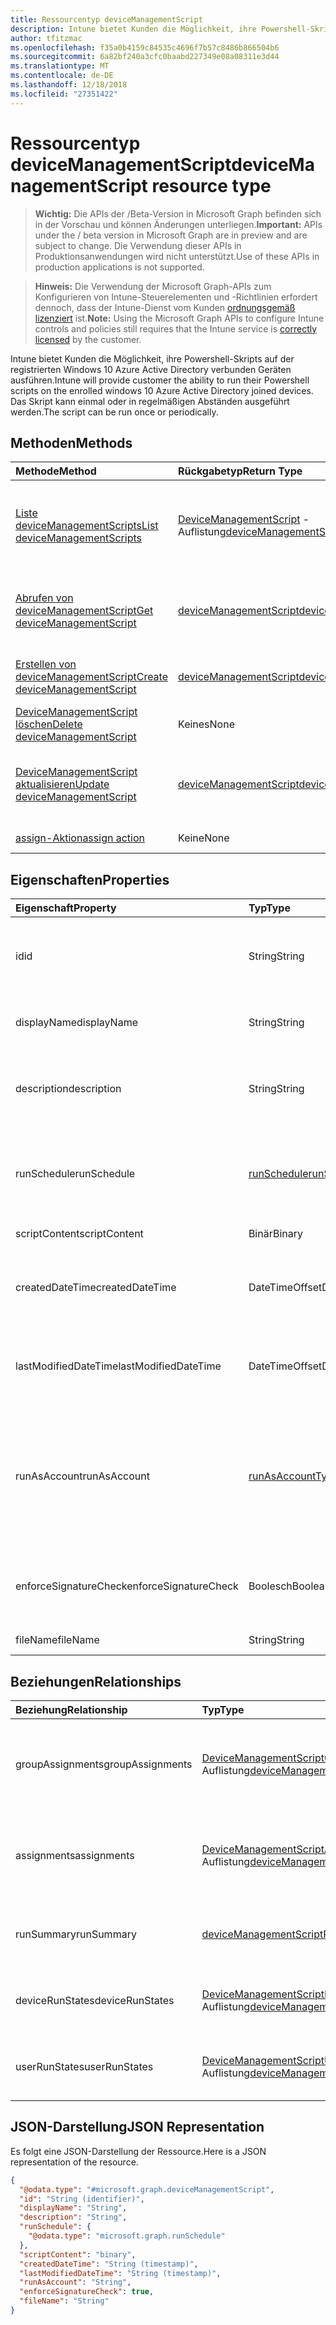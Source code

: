 ```yaml
---
title: Ressourcentyp deviceManagementScript
description: Intune bietet Kunden die Möglichkeit, ihre Powershell-Skripts auf der registrierten Windows 10 Azure Active Directory verbunden Geräten ausführen. Das Skript kann einmal oder in regelmäßigen Abständen ausgeführt werden.
author: tfitzmac
ms.openlocfilehash: f35a0b4159c84535c4696f7b57c8486b866504b6
ms.sourcegitcommit: 6a82bf240a3cfc0baabd227349e08a08311e3d44
ms.translationtype: MT
ms.contentlocale: de-DE
ms.lasthandoff: 12/18/2018
ms.locfileid: "27351422"
---
```

# <a name="devicemanagementscript-resource-type"></a><span data-ttu-id="cd5f1-104">Ressourcentyp deviceManagementScript</span><span class="sxs-lookup"><span data-stu-id="cd5f1-104">deviceManagementScript resource type</span></span>

> <span data-ttu-id="cd5f1-105">**Wichtig:** Die APIs der /Beta-Version in Microsoft Graph befinden sich in der Vorschau und können Änderungen unterliegen.</span><span class="sxs-lookup"><span data-stu-id="cd5f1-105">**Important:** APIs under the / beta version in Microsoft Graph are in preview and are subject to change.</span></span> <span data-ttu-id="cd5f1-106">Die Verwendung dieser APIs in Produktionsanwendungen wird nicht unterstützt.</span><span class="sxs-lookup"><span data-stu-id="cd5f1-106">Use of these APIs in production applications is not supported.</span></span>

> <span data-ttu-id="cd5f1-107">**Hinweis:** Die Verwendung der Microsoft Graph-APIs zum Konfigurieren von Intune-Steuerelementen und -Richtlinien erfordert dennoch, dass der Intune-Dienst vom Kunden [ordnungsgemäß lizenziert](https://go.microsoft.com/fwlink/?linkid=839381) ist.</span><span class="sxs-lookup"><span data-stu-id="cd5f1-107">**Note:** Using the Microsoft Graph APIs to configure Intune controls and policies still requires that the Intune service is [correctly licensed](https://go.microsoft.com/fwlink/?linkid=839381) by the customer.</span></span>

<span data-ttu-id="cd5f1-108">Intune bietet Kunden die Möglichkeit, ihre Powershell-Skripts auf der registrierten Windows 10 Azure Active Directory verbunden Geräten ausführen.</span><span class="sxs-lookup"><span data-stu-id="cd5f1-108">Intune will provide customer the ability to run their Powershell scripts on the enrolled windows 10 Azure Active Directory joined devices.</span></span> <span data-ttu-id="cd5f1-109">Das Skript kann einmal oder in regelmäßigen Abständen ausgeführt werden.</span><span class="sxs-lookup"><span data-stu-id="cd5f1-109">The script can be run once or periodically.</span></span>
## <a name="methods"></a><span data-ttu-id="cd5f1-110">Methoden</span><span class="sxs-lookup"><span data-stu-id="cd5f1-110">Methods</span></span>
|<span data-ttu-id="cd5f1-111">Methode</span><span class="sxs-lookup"><span data-stu-id="cd5f1-111">Method</span></span>|<span data-ttu-id="cd5f1-112">Rückgabetyp</span><span class="sxs-lookup"><span data-stu-id="cd5f1-112">Return Type</span></span>|<span data-ttu-id="cd5f1-113">Beschreibung</span><span class="sxs-lookup"><span data-stu-id="cd5f1-113">Description</span></span>|
|:---|:---|:---|
|[<span data-ttu-id="cd5f1-114">Liste deviceManagementScripts</span><span class="sxs-lookup"><span data-stu-id="cd5f1-114">List deviceManagementScripts</span></span>](../api/intune-devices-devicemanagementscript-list.md)|<span data-ttu-id="cd5f1-115">[DeviceManagementScript](../resources/intune-devices-devicemanagementscript.md) -Auflistung</span><span class="sxs-lookup"><span data-stu-id="cd5f1-115">[deviceManagementScript](../resources/intune-devices-devicemanagementscript.md) collection</span></span>|<span data-ttu-id="cd5f1-116">Listeneigenschaften und Beziehungen der [DeviceManagementScript](../resources/intune-devices-devicemanagementscript.md) -Objekte.</span><span class="sxs-lookup"><span data-stu-id="cd5f1-116">List properties and relationships of the [deviceManagementScript](../resources/intune-devices-devicemanagementscript.md) objects.</span></span>|
|[<span data-ttu-id="cd5f1-117">Abrufen von deviceManagementScript</span><span class="sxs-lookup"><span data-stu-id="cd5f1-117">Get deviceManagementScript</span></span>](../api/intune-devices-devicemanagementscript-get.md)|[<span data-ttu-id="cd5f1-118">deviceManagementScript</span><span class="sxs-lookup"><span data-stu-id="cd5f1-118">deviceManagementScript</span></span>](../resources/intune-devices-devicemanagementscript.md)|<span data-ttu-id="cd5f1-119">Lesen Sie Eigenschaften und Beziehungen des [DeviceManagementScript](../resources/intune-devices-devicemanagementscript.md) -Objekts.</span><span class="sxs-lookup"><span data-stu-id="cd5f1-119">Read properties and relationships of the [deviceManagementScript](../resources/intune-devices-devicemanagementscript.md) object.</span></span>|
|[<span data-ttu-id="cd5f1-120">Erstellen von deviceManagementScript</span><span class="sxs-lookup"><span data-stu-id="cd5f1-120">Create deviceManagementScript</span></span>](../api/intune-devices-devicemanagementscript-create.md)|[<span data-ttu-id="cd5f1-121">deviceManagementScript</span><span class="sxs-lookup"><span data-stu-id="cd5f1-121">deviceManagementScript</span></span>](../resources/intune-devices-devicemanagementscript.md)|<span data-ttu-id="cd5f1-122">Erstellen eines neuen [DeviceManagementScript](../resources/intune-devices-devicemanagementscript.md) -Objekts.</span><span class="sxs-lookup"><span data-stu-id="cd5f1-122">Create a new [deviceManagementScript](../resources/intune-devices-devicemanagementscript.md) object.</span></span>|
|[<span data-ttu-id="cd5f1-123">DeviceManagementScript löschen</span><span class="sxs-lookup"><span data-stu-id="cd5f1-123">Delete deviceManagementScript</span></span>](../api/intune-devices-devicemanagementscript-delete.md)|<span data-ttu-id="cd5f1-124">Keines</span><span class="sxs-lookup"><span data-stu-id="cd5f1-124">None</span></span>|<span data-ttu-id="cd5f1-125">Löscht eine [DeviceManagementScript](../resources/intune-devices-devicemanagementscript.md).</span><span class="sxs-lookup"><span data-stu-id="cd5f1-125">Deletes a [deviceManagementScript](../resources/intune-devices-devicemanagementscript.md).</span></span>|
|[<span data-ttu-id="cd5f1-126">DeviceManagementScript aktualisieren</span><span class="sxs-lookup"><span data-stu-id="cd5f1-126">Update deviceManagementScript</span></span>](../api/intune-devices-devicemanagementscript-update.md)|[<span data-ttu-id="cd5f1-127">deviceManagementScript</span><span class="sxs-lookup"><span data-stu-id="cd5f1-127">deviceManagementScript</span></span>](../resources/intune-devices-devicemanagementscript.md)|<span data-ttu-id="cd5f1-128">Aktualisieren Sie die Eigenschaften eines [DeviceManagementScript](../resources/intune-devices-devicemanagementscript.md) -Objekts.</span><span class="sxs-lookup"><span data-stu-id="cd5f1-128">Update the properties of a [deviceManagementScript](../resources/intune-devices-devicemanagementscript.md) object.</span></span>|
|[<span data-ttu-id="cd5f1-129">assign-Aktion</span><span class="sxs-lookup"><span data-stu-id="cd5f1-129">assign action</span></span>](../api/intune-devices-devicemanagementscript-assign.md)|<span data-ttu-id="cd5f1-130">Keine</span><span class="sxs-lookup"><span data-stu-id="cd5f1-130">None</span></span>|<span data-ttu-id="cd5f1-131">Noch nicht dokumentiert</span><span class="sxs-lookup"><span data-stu-id="cd5f1-131">Not yet documented</span></span>|

## <a name="properties"></a><span data-ttu-id="cd5f1-132">Eigenschaften</span><span class="sxs-lookup"><span data-stu-id="cd5f1-132">Properties</span></span>
|<span data-ttu-id="cd5f1-133">Eigenschaft</span><span class="sxs-lookup"><span data-stu-id="cd5f1-133">Property</span></span>|<span data-ttu-id="cd5f1-134">Typ</span><span class="sxs-lookup"><span data-stu-id="cd5f1-134">Type</span></span>|<span data-ttu-id="cd5f1-135">Beschreibung</span><span class="sxs-lookup"><span data-stu-id="cd5f1-135">Description</span></span>|
|:---|:---|:---|
|<span data-ttu-id="cd5f1-136">id</span><span class="sxs-lookup"><span data-stu-id="cd5f1-136">id</span></span>|<span data-ttu-id="cd5f1-137">String</span><span class="sxs-lookup"><span data-stu-id="cd5f1-137">String</span></span>|<span data-ttu-id="cd5f1-138">Eindeutiger Bezeichner für das Gerät Management-Skript.</span><span class="sxs-lookup"><span data-stu-id="cd5f1-138">Unique Identifier for the device management script.</span></span>|
|<span data-ttu-id="cd5f1-139">displayName</span><span class="sxs-lookup"><span data-stu-id="cd5f1-139">displayName</span></span>|<span data-ttu-id="cd5f1-140">String</span><span class="sxs-lookup"><span data-stu-id="cd5f1-140">String</span></span>|<span data-ttu-id="cd5f1-141">Name des Skripts Management Gerät.</span><span class="sxs-lookup"><span data-stu-id="cd5f1-141">Name of the device management script.</span></span>|
|<span data-ttu-id="cd5f1-142">description</span><span class="sxs-lookup"><span data-stu-id="cd5f1-142">description</span></span>|<span data-ttu-id="cd5f1-143">String</span><span class="sxs-lookup"><span data-stu-id="cd5f1-143">String</span></span>|<span data-ttu-id="cd5f1-144">Optionale Beschreibung für das Gerät Management-Skript.</span><span class="sxs-lookup"><span data-stu-id="cd5f1-144">Optional description for the device management script.</span></span>|
|<span data-ttu-id="cd5f1-145">runSchedule</span><span class="sxs-lookup"><span data-stu-id="cd5f1-145">runSchedule</span></span>|[<span data-ttu-id="cd5f1-146">runSchedule</span><span class="sxs-lookup"><span data-stu-id="cd5f1-146">runSchedule</span></span>](../resources/intune-devices-runschedule.md)|<span data-ttu-id="cd5f1-147">Das Intervall für das Skript ausgeführt wird.</span><span class="sxs-lookup"><span data-stu-id="cd5f1-147">The interval for script to run.</span></span> <span data-ttu-id="cd5f1-148">Wenn nicht definiert das Skript einmal ausgeführt wird</span><span class="sxs-lookup"><span data-stu-id="cd5f1-148">If not defined the script will run once</span></span>|
|<span data-ttu-id="cd5f1-149">scriptContent</span><span class="sxs-lookup"><span data-stu-id="cd5f1-149">scriptContent</span></span>|<span data-ttu-id="cd5f1-150">Binär</span><span class="sxs-lookup"><span data-stu-id="cd5f1-150">Binary</span></span>|<span data-ttu-id="cd5f1-151">Der Skriptinhalt.</span><span class="sxs-lookup"><span data-stu-id="cd5f1-151">The script content.</span></span>|
|<span data-ttu-id="cd5f1-152">createdDateTime</span><span class="sxs-lookup"><span data-stu-id="cd5f1-152">createdDateTime</span></span>|<span data-ttu-id="cd5f1-153">DateTimeOffset</span><span class="sxs-lookup"><span data-stu-id="cd5f1-153">DateTimeOffset</span></span>|<span data-ttu-id="cd5f1-154">Datum und Zeit für das Gerät Management-Skript erstellt wurde.</span><span class="sxs-lookup"><span data-stu-id="cd5f1-154">The date and time the device management script was created.</span></span>|
|<span data-ttu-id="cd5f1-155">lastModifiedDateTime</span><span class="sxs-lookup"><span data-stu-id="cd5f1-155">lastModifiedDateTime</span></span>|<span data-ttu-id="cd5f1-156">DateTimeOffset</span><span class="sxs-lookup"><span data-stu-id="cd5f1-156">DateTimeOffset</span></span>|<span data-ttu-id="cd5f1-157">Datum und Uhrzeit der letzten Änderung des Geräts Management-Skripts.</span><span class="sxs-lookup"><span data-stu-id="cd5f1-157">The date and time the device management script was last modified.</span></span>|
|<span data-ttu-id="cd5f1-158">runAsAccount</span><span class="sxs-lookup"><span data-stu-id="cd5f1-158">runAsAccount</span></span>|[<span data-ttu-id="cd5f1-159">runAsAccountType</span><span class="sxs-lookup"><span data-stu-id="cd5f1-159">runAsAccountType</span></span>](../resources/intune-shared-runasaccounttype.md)|<span data-ttu-id="cd5f1-160">Gibt den Typ des Ausführungskontexts, den das Gerät Management-Skript in ausgeführt wird.</span><span class="sxs-lookup"><span data-stu-id="cd5f1-160">Indicates the type of execution context the device management script runs in.</span></span> <span data-ttu-id="cd5f1-161">Mögliche Werte sind: `system` und `user`.</span><span class="sxs-lookup"><span data-stu-id="cd5f1-161">Possible values are: `system`, `user`.</span></span>|
|<span data-ttu-id="cd5f1-162">enforceSignatureCheck</span><span class="sxs-lookup"><span data-stu-id="cd5f1-162">enforceSignatureCheck</span></span>|<span data-ttu-id="cd5f1-163">Boolesch</span><span class="sxs-lookup"><span data-stu-id="cd5f1-163">Boolean</span></span>|<span data-ttu-id="cd5f1-164">Geben Sie an, ob die Signatur Skript muss aktiviert sein.</span><span class="sxs-lookup"><span data-stu-id="cd5f1-164">Indicate whether the script signature needs be checked.</span></span>|
|<span data-ttu-id="cd5f1-165">fileName</span><span class="sxs-lookup"><span data-stu-id="cd5f1-165">fileName</span></span>|<span data-ttu-id="cd5f1-166">String</span><span class="sxs-lookup"><span data-stu-id="cd5f1-166">String</span></span>|<span data-ttu-id="cd5f1-167">Dateiname des Skripts.</span><span class="sxs-lookup"><span data-stu-id="cd5f1-167">Script file name.</span></span>|

## <a name="relationships"></a><span data-ttu-id="cd5f1-168">Beziehungen</span><span class="sxs-lookup"><span data-stu-id="cd5f1-168">Relationships</span></span>
|<span data-ttu-id="cd5f1-169">Beziehung</span><span class="sxs-lookup"><span data-stu-id="cd5f1-169">Relationship</span></span>|<span data-ttu-id="cd5f1-170">Typ</span><span class="sxs-lookup"><span data-stu-id="cd5f1-170">Type</span></span>|<span data-ttu-id="cd5f1-171">Beschreibung</span><span class="sxs-lookup"><span data-stu-id="cd5f1-171">Description</span></span>|
|:---|:---|:---|
|<span data-ttu-id="cd5f1-172">groupAssignments</span><span class="sxs-lookup"><span data-stu-id="cd5f1-172">groupAssignments</span></span>|<span data-ttu-id="cd5f1-173">[DeviceManagementScriptGroupAssignment](../resources/intune-devices-devicemanagementscriptgroupassignment.md) -Auflistung</span><span class="sxs-lookup"><span data-stu-id="cd5f1-173">[deviceManagementScriptGroupAssignment](../resources/intune-devices-devicemanagementscriptgroupassignment.md) collection</span></span>|<span data-ttu-id="cd5f1-174">Die Liste der Gruppe Zuordnungen für das Gerät Management-Skript.</span><span class="sxs-lookup"><span data-stu-id="cd5f1-174">The list of group assignments for the device management script.</span></span>|
|<span data-ttu-id="cd5f1-175">assignments</span><span class="sxs-lookup"><span data-stu-id="cd5f1-175">assignments</span></span>|<span data-ttu-id="cd5f1-176">[DeviceManagementScriptAssignment](../resources/intune-devices-devicemanagementscriptassignment.md) -Auflistung</span><span class="sxs-lookup"><span data-stu-id="cd5f1-176">[deviceManagementScriptAssignment](../resources/intune-devices-devicemanagementscriptassignment.md) collection</span></span>|<span data-ttu-id="cd5f1-177">Die Liste der Gruppe Zuordnungen für das Gerät Management-Skript.</span><span class="sxs-lookup"><span data-stu-id="cd5f1-177">The list of group assignments for the device management script.</span></span>|
|<span data-ttu-id="cd5f1-178">runSummary</span><span class="sxs-lookup"><span data-stu-id="cd5f1-178">runSummary</span></span>|[<span data-ttu-id="cd5f1-179">deviceManagementScriptRunSummary</span><span class="sxs-lookup"><span data-stu-id="cd5f1-179">deviceManagementScriptRunSummary</span></span>](../resources/intune-devices-devicemanagementscriptrunsummary.md)|<span data-ttu-id="cd5f1-180">Zusammenfassung für Device-Management-Skript ausführen.</span><span class="sxs-lookup"><span data-stu-id="cd5f1-180">Run summary for device management script.</span></span>|
|<span data-ttu-id="cd5f1-181">deviceRunStates</span><span class="sxs-lookup"><span data-stu-id="cd5f1-181">deviceRunStates</span></span>|<span data-ttu-id="cd5f1-182">[DeviceManagementScriptDeviceState](../resources/intune-devices-devicemanagementscriptdevicestate.md) -Auflistung</span><span class="sxs-lookup"><span data-stu-id="cd5f1-182">[deviceManagementScriptDeviceState](../resources/intune-devices-devicemanagementscriptdevicestate.md) collection</span></span>|<span data-ttu-id="cd5f1-183">Liste der für dieses Skript auf allen Geräten ausführen Zustände.</span><span class="sxs-lookup"><span data-stu-id="cd5f1-183">List of run states for this script across all devices.</span></span>|
|<span data-ttu-id="cd5f1-184">userRunStates</span><span class="sxs-lookup"><span data-stu-id="cd5f1-184">userRunStates</span></span>|<span data-ttu-id="cd5f1-185">[DeviceManagementScriptUserState](../resources/intune-devices-devicemanagementscriptuserstate.md) -Auflistung</span><span class="sxs-lookup"><span data-stu-id="cd5f1-185">[deviceManagementScriptUserState](../resources/intune-devices-devicemanagementscriptuserstate.md) collection</span></span>|<span data-ttu-id="cd5f1-186">Liste der Laufzeit Zustände für dieses Skript für alle Benutzer.</span><span class="sxs-lookup"><span data-stu-id="cd5f1-186">List of run states for this script across all users.</span></span>|

## <a name="json-representation"></a><span data-ttu-id="cd5f1-187">JSON-Darstellung</span><span class="sxs-lookup"><span data-stu-id="cd5f1-187">JSON Representation</span></span>
<span data-ttu-id="cd5f1-188">Es folgt eine JSON-Darstellung der Ressource.</span><span class="sxs-lookup"><span data-stu-id="cd5f1-188">Here is a JSON representation of the resource.</span></span>
<!-- {
  "blockType": "resource",
  "keyProperty": "id",
  "@odata.type": "microsoft.graph.deviceManagementScript"
}
-->
``` json
{
  "@odata.type": "#microsoft.graph.deviceManagementScript",
  "id": "String (identifier)",
  "displayName": "String",
  "description": "String",
  "runSchedule": {
    "@odata.type": "microsoft.graph.runSchedule"
  },
  "scriptContent": "binary",
  "createdDateTime": "String (timestamp)",
  "lastModifiedDateTime": "String (timestamp)",
  "runAsAccount": "String",
  "enforceSignatureCheck": true,
  "fileName": "String"
}
```





